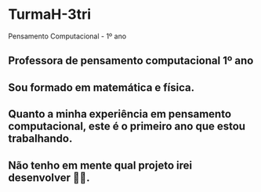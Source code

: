 # TurmaH-3tri
Pensamento Computacional - 1º ano
## Professora de pensamento computacional **1º ano**
## Sou formado em matemática e física.
## Quanto a minha experiência em pensamento computacional, este é o primeiro ano que estou trabalhando.
## Não tenho em mente qual projeto irei desenvolver 🤦‍♂️.
